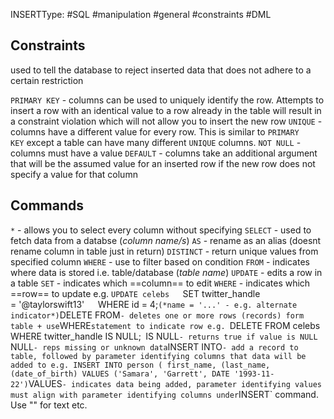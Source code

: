 INSERTType: #SQL #manipulation  #general #constraints #DML
## Constraints
used to tell the database to reject inserted data that does not adhere to a certain restriction

`PRIMARY KEY` - columns can be used to uniquely identify the row. Attempts to insert a row with an identical value to a row already in the table will result in a constraint violation which will not allow you to insert the new row
`UNIQUE` - columns have a different value for every row. This is similar to `PRIMARY KEY` except a table can have many different `UNIQUE` columns.
`NOT NULL` - columns must have a value
`DEFAULT` - columns take an additional argument that will be the assumed value for an inserted row if the new row does not specify a value for that column

##  Commands
`*` - allows you to select every column without specifying
`SELECT`  - used to fetch data from a databse (*column name/s*)
	`AS` - rename as an alias (doesnt rename column in table just in return)
	`DISTINCT` - return unique values from specified column
	`WHERE` - use to filter based on condition 
`FROM` - indicates where data is stored i.e. table/database (*table name*)
`UPDATE` - edits a row in a table
	`SET` - indicates which ==column== to edit
	`WHERE` - indicates which ==row== to update
	e.g. `UPDATE celebs  
	`SET twitter_handle = '@taylorswift13'`  
	`WHERE id = 4;` (*name = '...' - e.g. alternate indicator*)
`DELETE FROM` - deletes one or more rows (records) form table
	+ use `WHERE` statement to indicate row
	e.g. 
	`DELETE FROM celebs  `
	`WHERE twitter_handle IS NULL;`
		`IS NULL` - returns true if value is NULL 
`NULL` - reps missing or unknown data
`INSERT INTO` - add a record to table, followed by parameter identifying columns that data will be added to
	e.g.
	INSERT INTO person (
	first_name,
	(last_name,
	(date_of_birth)
	VALUES ('Samara', 'Garrett', DATE '1993-11-22')
`VALUES` - indicates data being added, parameter identifying values must align with parameter identifying columns under `INSERT` command. Use "" for text etc.



